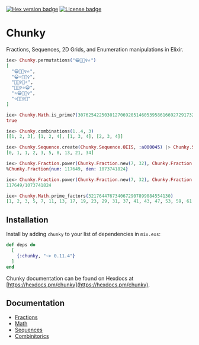 [![Hex version badge](https://img.shields.io/hexpm/v/chunky.svg)](https://hex.pm/packages/chunky)
[![License badge](https://img.shields.io/hexpm/l/chunky.svg)](https://github.com/patricknevindwyer/chunky/blob/master/LICENSE)

# Chunky

Fractions, Sequences, 2D Grids, and Enumeration manipulations in Elixir.

```elixir
iex> Chunky.permutations("😀🤷🏽‍♀️⭐️")
[
  "😀🤷🏽‍♀️⭐️", 
  "😀⭐️🤷🏽‍♀️", 
  "🤷🏽‍♀️😀⭐️", 
  "🤷🏽‍♀️⭐️😀", 
  "⭐️😀🤷🏽‍♀️", 
  "⭐️🤷🏽‍♀️😀"
]

iex> Chunky.Math.is_prime?(30762542250301270692051460539586166927291732754961)
true

iex> Chunky.combinations(1..4, 3)
[[1, 2, 3], [1, 2, 4], [1, 3, 4], [2, 3, 4]]

iex> Chunky.Sequence.create(Chunky.Sequence.OEIS, :a000045) |> Chunky.Sequence.take!(10)
[0, 1, 1, 2, 3, 5, 8, 13, 21, 34]

iex> Chunky.Fraction.power(Chunky.Fraction.new(7, 32), Chunky.Fraction.new(30, 5))
%Chunky.Fraction{num: 117649, den: 1073741824}

iex> Chunky.Fraction.power(Chunky.Fraction.new(7, 32), Chunky.Fraction.new(30, 5)) |> IO.puts()
117649/1073741824

iex> Chunky.Math.prime_factors(3217644767340672907899084554130)
[1, 2, 3, 5, 7, 11, 13, 17, 19, 23, 29, 31, 37, 41, 43, 47, 53, 59, 61, 67, 71, 73, 79]

```

## Installation

Install by adding `chunky` to your list of dependencies in `mix.exs`:

```elixir
def deps do
  [
    {:chunky, "~> 0.11.4"}
  ]
end
```

Chunky documentation can be found on Hexdocs at [https://hexdocs.pm/chunky](https://hexdocs.pm/chunky).


## Documentation

 - [Fractions](https://hexdocs.pm/chunky/Chunky.Fraction.html#content)
 - [Math](https://hexdocs.pm/chunky/Chunky.Math.html#content)
 - [Sequences](https://hexdocs.pm/chunky/Chunky.Sequences.html#content)
 - [Combinitorics](https://hexdocs.pm/chunky/Chunky.html#content)
